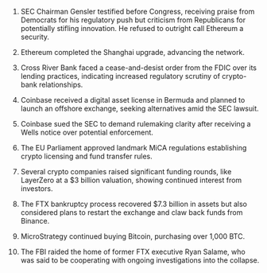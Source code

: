 1. SEC Chairman Gensler testified before Congress, receiving praise from Democrats for his regulatory push but criticism from Republicans for potentially stifling innovation. He refused to outright call Ethereum a security.
    
2. Ethereum completed the Shanghai upgrade, advancing the network.
    
3. Cross River Bank faced a cease-and-desist order from the FDIC over its lending practices, indicating increased regulatory scrutiny of crypto-bank relationships.
    
4. Coinbase received a digital asset license in Bermuda and planned to launch an offshore exchange, seeking alternatives amid the SEC lawsuit.
    
5. Coinbase sued the SEC to demand rulemaking clarity after receiving a Wells notice over potential enforcement.
    
6. The EU Parliament approved landmark MiCA regulations establishing crypto licensing and fund transfer rules.
    
7. Several crypto companies raised significant funding rounds, like LayerZero at a $3 billion valuation, showing continued interest from investors.
    
8. The FTX bankruptcy process recovered $7.3 billion in assets but also considered plans to restart the exchange and claw back funds from Binance.
    
9. MicroStrategy continued buying Bitcoin, purchasing over 1,000 BTC.
    
10. The FBI raided the home of former FTX executive Ryan Salame, who was said to be cooperating with ongoing investigations into the collapse.
